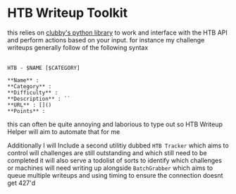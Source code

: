 # HTB Writeup Toolkit
this relies on [clubby's python library](https://github.com/clubby789/htb-api) to work and interface with the HTB API and perform actions based on your input. for instance my challenge writeups generally follow of the following syntax 
<br><br>

```
HTB - $NAME [$CATEGORY]

**Name** : 
**Category** : 
**Difficulty** : 
**Description** : ``
**URL** : []()
**Points** : 
```

this can often be quite annoying and laborious to type out so HTB Writeup Helper will aim to automate that for me <br>

Additionally I will Include a second utilitiy dubbed `HTB Tracker` which aims to control will challenges are still outstanding and which still need to be completed it will also serve a todolist of sorts to identify which challenges or machines will need writing up alongside `BatchGrabber` which aims to queue multiple writeups and using timing to ensure the connection doesnt get 427'd 

